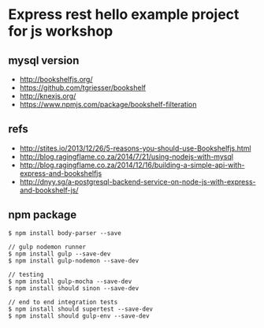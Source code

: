# Express rest hello example project for js workshop 

## mysql version
- <http://bookshelfjs.org/>
- <https://github.com/tgriesser/bookshelf>
- <http://knexjs.org/>
- <https://www.npmjs.com/package/bookshelf-filteration>

## refs
- <http://stites.io/2013/12/26/5-reasons-you-should-use-Bookshelfjs.html>
- <http://blog.ragingflame.co.za/2014/7/21/using-nodejs-with-mysql>
- <http://blog.ragingflame.co.za/2014/12/16/building-a-simple-api-with-express-and-bookshelfjs>
- <http://dnyy.sg/a-postgresql-backend-service-on-node-js-with-express-and-bookshelf-js/>


## npm package
```
$ npm install body-parser --save

// gulp nodemon runner
$ npm install gulp --save-dev
$ npm install gulp-nodemon --save-dev

// testing
$ npm install gulp-mocha --save-dev
$ npm install should sinon --save-dev

// end to end integration tests
$ npm install should supertest --save-dev
$ npm install should gulp-env --save-dev
```


